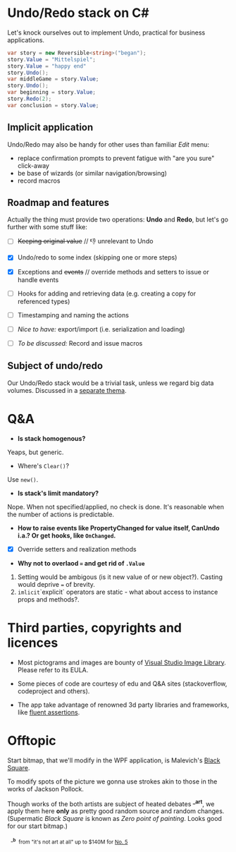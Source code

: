 # Undo/Redo stack on C#
Let's knock ourselves out to implement Undo, practical for business applications.
```csharp
var story = new Reversible<string>("began");
story.Value = "Mittelspiel";
story.Value = "happy end"
story.Undo();
var middleGame = story.Value;
story.Undo();
var beginning = story.Value;
story.Redo(2);
var conclusion = story.Value;
```

## Implicit application
Undo/Redo may also be handy for other uses than familiar *Edit* menu:
+ replace confirmation prompts to prevent fatigue with "are you sure" click-away
+ be base of wizards (or similar navigation/browsing)
+ record macros

## Roadmap and features
Actually the thing must provide two operations: **Undo** and **Redo**, but let's go further with some stuff like: 

- [ ] ~~Keeping original value~~ // :-1: unrelevant to Undo
- [x] Undo/redo to some index (skipping one or more steps)
- [x] Exceptions and ~~events~~ // override methods and setters to issue or handle events
- [ ] Hooks for adding and retrieving data (e.g. creating a copy for referenced types)
- [ ] Timestamping and naming the actions
- [ ] *Nice to have:* export/import (i.e. serialization and loading)
- [ ] *To be discussed:* Record and issue macros


## Subject of undo/redo
Our Undo/Redo stack would be a trivial task, unless we regard big data volumes.
Discussed in a [separate thema](readme+/big_subjects_of_undo.md).

# Q&A
+ **Is stack homogenous?**

Yeaps, but generic.
+ Where's `Clear()`? 

Use `new()`.
+ **Is stack's limit mandatory?**

Nope. When not specified/applied, no check is done. It's reasonable when the number of actions is predictable.
+ **How to raise events like PropertyChanged for value itself, CanUndo i.a.? Or get hooks, like <code>OnChanged</code>.**
- [x] Override setters and realization methods

+ **Why not to overlaod `=` and get rid of `.Value`**

1) Setting would be ambigous (is it new value of or new object?). Casting would deprive `=` of brevity.
2) `imlicit`\`explicit` operators are static - what about access to instance props and methods?.

# Third parties, copyrights and licences
- Most pictograms and images are bounty of [Visual Studio Image Library](https://www.microsoft.com/en-us/download/details.aspx?id=35825). Please refer to its EULA.

- Some pieces of code are courtesy of edu and Q&A sites (stackoverflow, codeproject and others).

- The app take advantage of renowned 3d party libraries and frameworks, like [fluent assertions](https://fluentassertions.com/).

# Offtopic
Start bitmap, that we'll modify in the WPF application, is Malevich's [Black Square](https://en.wikipedia.org/wiki/Black_Square_(painting)). 

To modify spots of the picture we gonna use strokes akin to those in the works of Jackson Pollock.

Though works of the both artists are subject of heated debates&nbsp;<sup>**_art**</sup>, we apply them here **only** as pretty good random source and random changes.\
(Supermatic *Black Square* is known as *Zero point of painting*. Looks good for our start bitmap.)

&nbsp;&nbsp;<sub><sup>**_b**</sup>&nbsp;&nbsp;from "it's not art at all" up to $140M for [No. 5](https://en.wikipedia.org/wiki/No._5,_1948)</sub>
